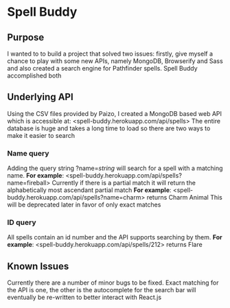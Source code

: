 # Spell Buddy
## Purpose
I wanted to to build a project that solved two issues: firstly, give myself a chance to play with some new APIs, namely MongoDB, Browserify and Sass and also created a search engine for Pathfinder spells. Spell Buddy accomplished both
## Underlying API
Using the CSV files provided by Paizo, I created a MongoDB based web API which is accessible at:
<spell-buddy.herokuapp.com/api/spells>
The entire database is huge and takes a long time to load so there are two ways to make it easier to search
### Name query
Adding the query string ?name=*string* will search for a spell with a matching name. 
**For example**: <spell-buddy.herokuapp.com/api/spells?name=fireball>
Currently if there is a partial match it will return the alphabetically most ascendant partial match
**For example**: <spell-buddy.herokuapp.com/api/spells?name=charm> returns Charm Animal
This will be deprecated later in favor of only exact matches
### ID query
All spells contain an id number and the API supports searching by them. 
**For example**: <spell-buddy.herokuapp.com/api/spells/212> returns Flare
## Known Issues
Currently there are a number of minor bugs to be fixed. Exact matching for the API is one, the other is the autocomplete for the search bar will eventually be re-written to better interact with React.js

